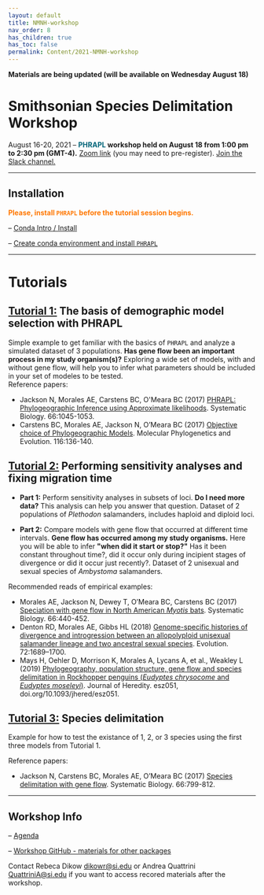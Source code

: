 ```yaml
---
layout: default
title: NMNH-workshop
nav_order: 8
has_children: true
has_toc: false
permalink: Content/2021-NMNH-workshop
---
```

**Materials are being updated (will be available on Wednesday August 18)**

# **Smithsonian Species Delimitation Workshop**
August 16-20, 2021 – **<font color='#006579'>PHRAPL</font> workshop held on August 18 from 1:00 pm to 2:30 pm (GMT-4).**
[Zoom link](https://zoom.us/j/95658176247?pwd=ekl0eHFrQnZVU3FtVFBmUE1zamVnZz09) (you may need to pre-register).
[Join the Slack channel.](https://sppdelimitworkshop.slack.com/archives/C028GRU9N01)

---
## Installation
**<font color='#ff7700'>Please, install `PHRAPL` before the tutorial session begins.</font>**

– [Conda Intro / Install](https://github.com/SmithsonianWorkshops/Species_Delimitation_2021_08/blob/main/conda_instructions.md)

– [Create conda environment and install `PHRAPL`](https://phrapl.github.io/Content/1.Installation.html) 

---
# Tutorials

## **[Tutorial 1:](https://phrapl.github.io/Content/2021-NMNH-workshop/NMNH.aa.PHRAPL.tutorial1.html)** The basis of demographic model selection with PHRAPL 
Simple example to get familiar with the basics of `PHRAPL` and analyze a simulated dataset of 3 populations. **Has gene flow been an important process in my study organism(s)?** Exploring a wide set of models, with and without gene flow, will help you to infer what parameters should be included in your set of modeles to be tested. <br/>
Reference papers:
* Jackson N, Morales AE, Carstens BC, O'Meara BC (2017) [PHRAPL: Phylogeographic Inference using Approximate likelihoods](https://academic.oup.com/sysbio/article/66/6/1045/2999288). Systematic Biology. 66:1045-1053. <br/>
* Carstens BC, Morales AE, Jackson N, O’Meara BC (2017) [Objective choice of Phylogeographic Models](https://www.sciencedirect.com/science/article/pii/S1055790317303160?via%3Dihub). Molecular Phylogenetics and Evolution. 116:136-140. <br/>


## **[Tutorial 2:](https://phrapl.github.io/Content/2021-NMNH-workshop/NMNH.ab.PHRAPL.tutorial2.html)** Performing sensitivity analyses and fixing migration time 

* **Part 1:** Perform sensitivity analyses in subsets of loci. **Do I need more data?** This analysis can help you answer that question. Dataset of 2 populations of *Plethodon* salamanders, includes haploid and diploid loci. <br/>

* **Part 2:** Compare models with gene flow that occurred at different time intervals. **Gene flow has occurred among my study organisms.** Here you will be able to infer **"when did it start or stop?"** Has it been constant throughout time?, did it occur only during incipient stages of divergence or did it occur just recently?. Dataset of 2 unisexual and sexual species of *Ambystoma* salamanders. <br/>

Recommended reads of empirical examples:
* Morales AE, Jackson N, Dewey T, O’Meara BC, Carstens BC (2017) [Speciation with gene flow in North American *Myotis* bats](https://academic.oup.com/sysbio/article/66/3/440/2682289). Systematic Biology. 66:440-452. <br/>
* Denton RD, Morales AE, Gibbs HL (2018) [Genome-specific histories of divergence and introgression between an allopolyploid unisexual salamander lineage and two ancestral sexual species](https://onlinelibrary.wiley.com/doi/full/10.1111/evo.13528). Evolution.  72:1689–1700. <br/>
* Mays H, Oehler D, Morrison K, Morales A, Lycans A, et al., Weakley L (2019) [Phylogeography, population structure, gene flow and species delimitation in Rockhopper penguins (*Eudyptes chrysocome* and *Eudyptes moseleyi*)](https://academic.oup.com/jhered/article/110/7/801/5583958?login=true). Journal of Heredity. esz051, doi.org/10.1093/jhered/esz051. <br/>

## **[Tutorial 3:]()** Species delimitation
Example for how to test the existance of 1, 2, or 3 species using the first three models from Tutorial 1. <br/>

Reference papers:
* Jackson N, Carstens BC, Morales AE, O’Meara BC (2017) [Species delimitation with gene flow](https://academic.oup.com/sysbio/article/66/5/799/2726792?searchresult=1). Systematic Biology. 66:799-812.


---
## Workshop Info

– [Agenda](https://docs.google.com/document/d/1onnx5ixblgBtEk8akRsvFmvtLPl3-8xl5Hoq6JUhb0g/edit)

– [Workshop GitHub - materials for other packages](https://github.com/SmithsonianWorkshops/Species_Delimitation_2021_08)

Contact Rebeca Dikow <dikowr@si.edu> or Andrea Quattrini <QuattriniA@si.edu> if you want to access recored materials after the workshop.